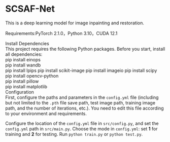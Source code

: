 # SCSAF-Net
This is a deep learning model for image inpainting and restoration.


Requirements:PyTorch  2.1.0，Python  3.10，CUDA  12.1


Install Dependencies  
This project requires the following Python packages. Before you start, install all dependencies:   
pip install einops    
pip install wandb  
pip install lpips
pip install scikit-image
pip install imageio
pip install scipy  
pip install opencv-python  
pip install pillow  
pip install matplotlib  
Configuration  
First, configure the paths and parameters in the `config.yml` file (including but not limited to the `.pth` file save path, test image path, training image path, and the number of iterations, etc.).
You need to edit this file according to your environment and requirements.


Configure the location of the `config.yml` file in `src/config.py`, and set the `config.yml` path in `src/main.py`.
Choose the mode in `config.yml`: set **1** for training and **2** for testing.
Run `python train.py` or `python test.py`.
